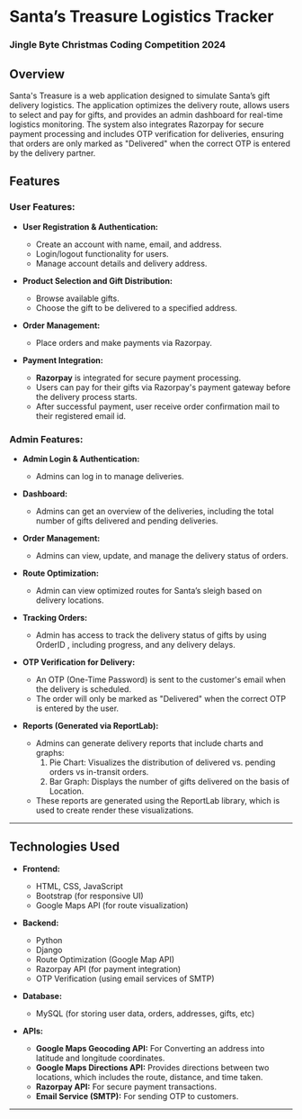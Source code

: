 # Santa’s Treasure Logistics Tracker
### Jingle Byte Christmas Coding Competition 2024

## Overview
Santa's Treasure is a web application designed to simulate Santa’s gift delivery logistics. The application optimizes the delivery route, allows users to select and pay for gifts, and provides an admin dashboard for real-time logistics monitoring. The system also integrates Razorpay for secure payment processing and includes OTP verification for deliveries, ensuring that orders are only marked as "Delivered" when the correct OTP is entered by the delivery partner.

## Features

### User Features:
- **User Registration & Authentication:** 
  - Create an account with name, email, and address.
  - Login/logout functionality for users.
  - Manage account details and delivery address.

- **Product Selection and Gift Distribution:**
  - Browse available gifts.
  - Choose the gift to be delivered to a specified address.

- **Order Management:**
  - Place orders and make payments via Razorpay.

- **Payment Integration:**
  - **Razorpay** is integrated for secure payment processing.
  - Users can pay for their gifts via Razorpay's payment gateway before the delivery process starts.
  - After successful payment, user receive order confirmation mail to their registered email id.

### Admin Features:
- **Admin Login & Authentication:** 
  - Admins can log in to manage deliveries.

- **Dashboard:**
  - Admins can get an overview of the deliveries, including the total number of gifts delivered and pending deliveries.
  
- **Order Management:**
  - Admins can view, update, and manage the delivery status of orders.
  
- **Route Optimization:**
  - Admin can view optimized routes for Santa’s sleigh based on delivery locations.

- **Tracking Orders:**
  - Admin has access to track the delivery status of gifts by using OrderID , including progress, and any delivery delays.
 
- **OTP Verification for Delivery:**
  - An OTP (One-Time Password) is sent to the customer's email when the delivery is scheduled.
  - The order will only be marked as "Delivered" when the correct OTP is entered by the user.
  
- **Reports (Generated via ReportLab):**
  - Admins can generate delivery reports that include charts and graphs:
    1. Pie Chart: Visualizes the distribution of delivered vs. pending orders vs in-transit orders.
    2. Bar Graph: Displays the number of gifts delivered on the basis of Location.
  - These reports are generated using the ReportLab library, which is used to create render these visualizations.


---

## Technologies Used

- **Frontend:**
  - HTML, CSS, JavaScript
  - Bootstrap (for responsive UI)
  - Google Maps API (for route visualization)

- **Backend:**
  - Python
  - Django
  - Route Optimization (Google Map API)
  - Razorpay API (for payment integration)
  - OTP Verification (using email services of SMTP)

- **Database:**
  - MySQL (for storing user data, orders, addresses, gifts, etc)

- **APIs:**
  - **Google Maps Geocoding API:** For Converting an address into latitude and longitude coordinates.
  - **Google Maps Directions API:** Provides directions between two locations, which includes the route, distance, and time taken.
  - **Razorpay API:** For secure payment transactions.
  - **Email Service (SMTP):** For sending OTP to customers.

---

